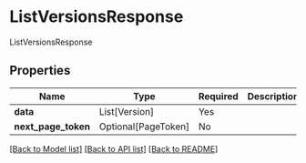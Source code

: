 # ListVersionsResponse

ListVersionsResponse

## Properties
| Name | Type | Required | Description |
| ------------ | ------------- | ------------- | ------------- |
**data** | List[Version] | Yes |  |
**next_page_token** | Optional[PageToken] | No |  |


[[Back to Model list]](../../../README.md#models-v2-link) [[Back to API list]](../../../README.md#apis-v2-link) [[Back to README]](../../../README.md)
